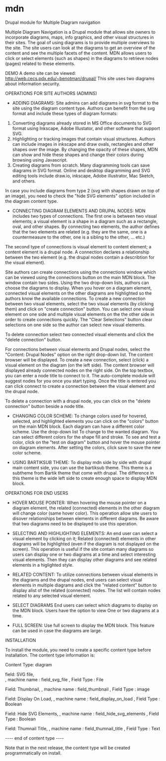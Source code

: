 # mdn
Drupal module for Multiple Diagram navigation 

Multiple Diagram Navigation is a Drupal module that allows site owners to incorporate diagrams, maps, info graphics, and other visual structures in their sites. The goal of using diagrams is to provide multiple overviews to the site. The site users can look at the diagrams to get an overview of the content and see the multiple facets of the content. MDN allows users to click or select elements (such as shapes) in the diagrams to retrieve nodes (pages) related to these elements. 

DEMO 
A demo site can be viewed: http://web.cecs.pdx.edu/~benotman/drupal/
This site uses two diagrams about information security. 

OPERATIONS FOR SITE AUTHORS (ADMINS)

- ADDING DIAGRAMS:
Site admins can add diagrams in svg format to the site using the diagram content type. Authors can benefit from the svg format and include these types of diagram formats:
1) Converting diagrams already stored in MS Office documents to SVG format using Inkscape, Adobe Illustator, and other software that support SVG.
2) Highlighting or tracking images that contain visual structures. Authors can include images in inkscape and draw ovals, rectangles and other shapes over the image. By changing the opacity of these shapes,  MDN can show and hide these shapes and change their colors during browsing using Javascript.
3) Creating diagrams from scratch. Many diagramming tools can save diagrams in SVG format. Online and desktop diagramming and SVG editing tools include draw.io, inkscape, Adobe illustrator, Mac Sketch, and others.

In case you include diagrams from type 2 (svg with shapes drawn on top of an image), you need to check the "hide SVG elements" option included in the diagram content type.

- CONNECTING DIAGRAM ELEMENTS AND DRUPAL NODES: 
MDN includes two types of connections. The first one is between two visual elements; a visual element is a shape in a diagram such as a rectangle, oval, and other shapes. By connecting two elements, the author defines that the two elements are related (e.g. they are the same, one is a countermeasure to the other, one is a sibling to the other, ... etc.)

The second type of connections is visual element to content element; a content element is a drupal node. A connection declares a relationship between the two element (e.g. the drupal nodes contain a describtion for the visual element).

Site authors can create connections using the connections window which can be viewed using the connections button on the main MDN block. The window contain two sides. Using the two drop-down lists, authors can choose the diagrams to display. When you hover on a diagram element, connected visual elements on the other diagrams are highlighted so the authors know the available connections. To create a new connection between two visual elements, select the two visual elements (by clicking them) and click on "create connection" button. You can select one visual element on one side and multiple visual elements on the the other side in order to create connections quickly. The "Clear Selections" button clear selections on one side so the author can select new visual elements. 

To delete connection select two connected visual elements and click the "delete connection" button.

For connections between visual elements and Drupal nodes, select the "Content: Drupal Nodes" option on the right drop-down list. The content browser will be displayed. To create a new connection, select (click) a visual element on the diagram (on the left side). The content browser will displayed already connected nodes on the right side. On the top textbox, you can enter a node title to connect to it. The auto-complete module will suggest nodes for you once you start typing. Once the title is entered you can click connect to create a connection between the visual element and the drupal node.

To delete a connection with a drupal node, you can click on the "delete connection" button beside a node title. 

- CHANGING COLOR SCHEME: 
To change colors used for hovered, selected, and highlighted elements you can click on the "colors" button on the main MDN block. Each diagram can have a different color scheme. Use the drop-down list To change to the wanted diagram. You can select different colors for the shape fill and stroke. To see and test a color, click on the "test on diagram" button and hover the mouse pointer on diagram elements. After setting the colors, click save to save the new color scheme.

- USING BARTIKSUB THEME: 
To display mdn side by side with drupal main content side, you can use the bartiksub theme. This theme is a subtheme from Bartik theme that come with drupal. The difference in this theme is the wide left side to create enough space to display MDN block.

OPERATIONS FOR END USERS

- HOVER MOUSE POINTER:
When hovering the mouse pointer on a diagram element, the related (connected) elements in the other diagram will change color (same hover color). This operation allow site users to disover relationships between elements in different diagrams. Be aware that two diagrams need to be displayed to use this operation.

- SELECTING AND HIGHLIGHTING ELEMENTS:
An end user can select a visual element by clicking on it; Related (connected) elements in other diagrams will be highlighted (even if the diagram is not displayed on the screen). This operation is useful if the site contain many diagrams so users can display one or two diagrams at a time and select interesting visual elements. Then they can display other diagrams and see related elements in a higlighted style.

- RELATED CONTENT:
To utilize connections between visual elements in the diagrams and the drupal nodes, end users can select visual elements in multiple diagrams and click the "related content" button to display alist of the related (connected) nodes. The list will contain nodes related to any selected visual element.

- SELECT DIAGRAMS
End users can select which diagrams to display on the MDN block. Users have the option to view One or two diagrams at a time.

- FULL SCREEN:
Use full screen to display the MDN block. This feature can be used in case the diagrams are large. 

INSTALLATION

To install the module, you need to create a specific content type before installation. The content type information is:

Content Type: diagram

field: SVG file,  
, machine name : field_svg_file
, Field Type : File

Field: Thumbnail, 
, machine name : field_thumbnail
, Field Type : image

Field: Display On Load, 
, machine name : field_display_on_load
, Field Type : Boolean

Field: Hide SVG Elements, 
, machine name : field_hide_svg_elements
, Field Type : Boolean

Field: Thumnail Title, 
, machine name : field_thumnail_title
, Field Type : Text

---- end of content type ----

Note that in the next release, the content type will be created programmatically on install.




